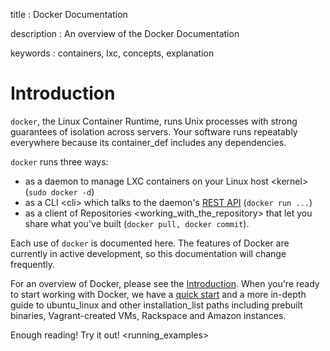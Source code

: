 title
:   Docker Documentation

description
:   An overview of the Docker Documentation

keywords
:   containers, lxc, concepts, explanation

Introduction
============

`docker`, the Linux Container Runtime, runs Unix processes with strong
guarantees of isolation across servers. Your software runs repeatably
everywhere because its container\_def includes any dependencies.

`docker` runs three ways:

-   as a daemon to manage LXC containers on your Linux host
    \<kernel\> (`sudo docker -d`)
-   as a CLI \<cli\> which talks to the daemon's [REST
    API](api/docker_remote_api) (`docker run ...`)
-   as a client of Repositories \<working\_with\_the\_repository\> that
    let you share what you've built (`docker pull, docker commit`).

Each use of `docker` is documented here. The features of Docker are
currently in active development, so this documentation will change
frequently.

For an overview of Docker, please see the
[Introduction](http://www.docker.io). When you're ready to start working
with Docker, we have a [quick
start](http://www.docker.io/gettingstarted) and a more in-depth guide to
ubuntu\_linux and other installation\_list paths including prebuilt
binaries, Vagrant-created VMs, Rackspace and Amazon instances.

Enough reading! Try it out! \<running\_examples\>
